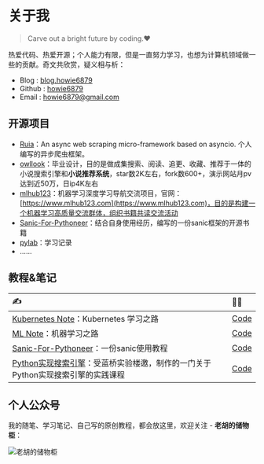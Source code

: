 # 关于我

> Carve out a bright future by coding.❤️

热爱代码、热爱开源；个人能力有限，但是一直努力学习，也想为计算机领域做一些的贡献。奇文共欣赏，疑义相与析：

- Blog : [blog.howie6879](https://www.howie6879.cn/)
- Github : [howie6879](https://github.com/howie6879)
- Email : howie6879@gmail.com

## 开源项目

- [Ruia](https://github.com/howie6879/ruia)：An async web scraping micro-framework based on asyncio. 个人编写的异步爬虫框架。
- [owllook](https://github.com/howie6879/owllook)：毕业设计，目的是做成集搜索、阅读、追更、收藏、推荐于一体的小说搜索引擎和**小说推荐系统**，star数2K左右，fork数600+，演示网站月pv达到近50万，日ip4K左右
- [mlhub123](https://github.com/howie6879/mlhub123)：机器学习深度学习导航交流项目，官网：[https://www.mlhub123.com](https://www.mlhub123.com)，目的是构建一个机器学习高质量交流群体，组织书籍共读交流活动
- [Sanic-For-Pythoneer](https://github.com/howie6879/Sanic-For-Pythoneer)：结合自身使用经历，编写的一份sanic框架的开源书籍
- [pylab](https://github.com/howie6879/pylab)：学习记录
- ......

## 教程&笔记

| ✍️                                                                                                                     | 👨‍💻                                                        |
| :-------------------------------------------------------------------------------------------------------------------- | :------------------------------------------------------- |
| [Kubernetes Note](https://www.howie6879.cn/k8s/)：Kubernetes 学习之路                                                 | [Code](https://github.com/howie6879/k8s_note)            |
| [ML Note](https://www.howie6879.cn/ml_book/)：机器学习之路                                                            | [Code](https://github.com/howie6879/ml_note)             |
| [Sanic-For-Pythoneer](https://www.howie6879.cn/sanic_book/)：一份sanic使用教程                                        | [Code](https://github.com/howie6879/Sanic-For-Pythoneer) |
| [Python实现搜索引擎](https://www.lanqiao.cn/courses/1196)：受蓝桥实验楼邀，制作的一门关于Python实现搜索引擎的实践课程 | [Code](https://github.com/howie6879/monkey)              |

## 个人公众号

我的随笔、学习笔记、自己写的原创教程，都会放这里，欢迎关注 - **老胡的储物柜**：

![老胡的储物柜](https://img.turingark.com/wechat_howie.png)